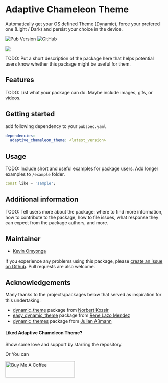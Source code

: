 <!-- 
This README describes the package. If you publish this package to pub.dev,
this README's contents appear on the landing page for your package.

For information about how to write a good package README, see the guide for
[writing package pages](https://dart.dev/guides/libraries/writing-package-pages). 

For general information about developing packages, see the Dart guide for
[creating packages](https://dart.dev/guides/libraries/create-library-packages)
and the Flutter guide for
[developing packages and plugins](https://flutter.dev/developing-packages). 
-->

# Adaptive Chameleon Theme

Automatically get your OS defined Theme (Dynamic), force your prefered one (Light / Dark) and persist your choice in the device.

![Pub Version](https://img.shields.io/pub/v/adaptive_chameleon_theme)
![GitHub](https://img.shields.io/github/license/KevinOmyonga/adaptive_chameleon_theme)

<a href="https://pub.dev/packages/adaptive_chameleon_theme"><img src="https://github.
com/kevinomyonga/adaptive_chameleon_theme/blob/main/demo/adaptive-chameleon-theme.jpg?
raw=true"/></a>


TODO: Put a short description of the package here that helps potential users
know whether this package might be useful for them.

## Features

TODO: List what your package can do. Maybe include images, gifs, or videos.

## Getting started

add following dependency to your `pubspec.yaml`

```yaml
dependencies:
  adaptive_chameleon_theme: <latest_version>
```


## Usage

TODO: Include short and useful examples for package users. Add longer examples
to `/example` folder. 

```dart
const like = 'sample';
```

## Additional information

TODO: Tell users more about the package: where to find more information, how to 
contribute to the package, how to file issues, what response they can expect 
from the package authors, and more.

## Maintainer

* [Kevin Omyonga](https://github.com/KevinOmyonga)

If you experience any problems using this package, please [create an issue on Github](https://github.com/KevinOmyonga/adaptive_chameleon_theme/issues). 
Pull requests are also welcome.

## Acknowledgements

Many thanks to the projects/packages below that served as inspiration for this undertaking:

* [dynamic_theme](https://pub.dev/packages/dynamic_theme) package from [
  Norbert Kozsir](https://github.com/Norbert515) 
* [easy_dynamic_theme](https://pub.dev/packages/easy_dynamic_theme) package from 
  [Rene Lazo Mendez](https://github.com/rlazom) 
* [dynamic_themes](https://pub.dev/packages/dynamic_themes) package from [
  Julian Aßmann](https://github.com/JulianAssmann)


#### Liked Adaptive Chameleon Theme?

Show some love and support by starring the repository.

Or You can

<a href="https://www.buymeacoffee.com/KevinOmyonga" target="_blank"><img src="https://cdn.
buymeacoffee.com/buttons/default-blue.png" alt="Buy Me A Coffee" style="height: 51px !important;
width: 217px !important;" ></a>
